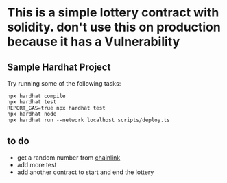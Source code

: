 # This is a simple lottery contract with solidity. don't use this on production because it has a Vulnerability

## Sample Hardhat Project

Try running some of the following tasks:

```shell
npx hardhat compile
npx hardhat test
REPORT_GAS=true npx hardhat test
npx hardhat node
npx hardhat run --network localhost scripts/deploy.ts
```

## to do

- get a random number from [chainlink](https://chain.link/)
- add more test
- add another contract to start and end the lottery 

